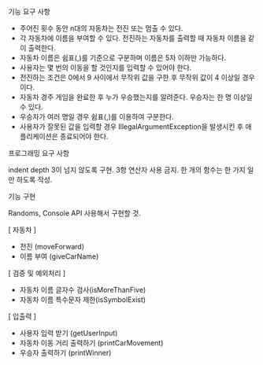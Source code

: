 기능 요구 사항

- 주어진 횟수 동안 n대의 자동차는 전진 또는 멈출 수 있다.
- 각 자동차에 이름을 부여할 수 있다. 전진하는 자동차를 출력할 때 자동차 이름을 같이 출력한다.
- 자동차 이름은 쉼표(,)를 기준으로 구분하며 이름은 5자 이하만 가능하다.
- 사용자는 몇 번의 이동을 할 것인지를 입력할 수 있어야 한다.
- 전진하는 조건은 0에서 9 사이에서 무작위 값을 구한 후 무작위 값이 4 이상일 경우이다.
- 자동차 경주 게임을 완료한 후 누가 우승했는지를 알려준다. 우승자는 한 명 이상일 수 있다.
- 우승자가 여러 명일 경우 쉼표(,)를 이용하여 구분한다.
- 사용자가 잘못된 값을 입력할 경우 IllegalArgumentException을 발생시킨 후 애플리케이션은 종료되어야 한다.

프로그래밍 요구 사항 

indent depth 3이 넘지 않도록 구현.
3항 연산자 사용 금지.
한 개의 함수는 한 가지 일만 하도록 작성.



기능 구현

Randoms, Console API 사용해서 구현할 것.

[ 자동차 ]

- 전진 (moveForward)
- 이름 부여 (giveCarName)

[ 검증 및 예외처리 ]

- 자동차 이름 글자수 검사(isMoreThanFive)
- 자동차 이름 특수문자 제한(isSymbolExist)

[ 입출력 ]

- 사용자 입력 받기 (getUserInput)
- 자동차 이동 거리 출력하기 (printCarMovement)
- 우승자 출력하기 (printWinner)
